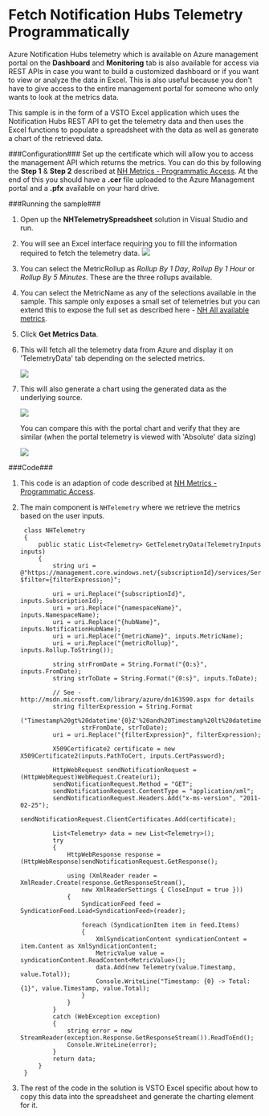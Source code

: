 # Fetch Notification Hubs Telemetry Programmatically 

Azure Notification Hubs telemetry which is available on Azure management portal on the **Dashboard** and **Monitoring** tab is also available for access via REST APIs in case you want to build a customized dashboard or if you want to view or analyze the data in Excel. This is also useful because you don't have to give access to the entire management portal for someone who only wants to look at the metrics data. 

This sample is in the form of a VSTO Excel application which uses the Notification Hubs REST API to get the telemetry data and then uses the Excel functions to populate a spreadsheet with the data as well as generate a chart of the retrieved data. 

###Configuration###
Set up the certificate which will allow you to access the management API which returns the metrics. You can do this by following the **Step 1** & **Step 2** described at [NH Metrics - Programmatic Access]. At the end of this you should have a **.cer** file uploaded to the Azure Management portal and a **.pfx** available on your hard drive. 

###Running the sample###
1. Open up the **NHTelemetrySpreadsheet** solution in Visual Studio and run. 
2. You will see an Excel interface requiring you to fill the information required to fetch the telemetry data. 
	![][2]
3. You can select the MetricRollup as *Rollup By 1 Day*, *Rollup By 1 Hour* or *Rollup By 5 Minutes*. These are the three rollups available. 
4. You can select the MetricName as any of the selections available in the sample. This sample only exposes a small set of telemetries but you can extend this to expose the full set as described here - [NH All available metrics].
5. Click **Get Metrics Data**. 
6. This will fetch all the telemetry data from Azure and display it on 'TelemetryData' tab depending on the selected metrics. 

	![][3]

8. This will also generate a chart using the generated data as the underlying source. 

	![][4]

	You can compare this with the portal chart and verify that they are similar (when the portal telemetry is viewed with 'Absolute' data sizing)

	![][1]

###Code###
1. This code is an adaption of code described at [NH Metrics - Programmatic Access].
2. The main component is `NHTelemetry` where we retrieve the metrics based on the user inputs. 

		class NHTelemetry
	    {
	        public static List<Telemetry> GetTelemetryData(TelemetryInputs inputs)
	        {
	            string uri = @"https://management.core.windows.net/{subscriptionId}/services/ServiceBus/namespaces/{namespaceName}/NotificationHubs/{hubName}/metrics/{metricName}/rollups/{metricRollup}/Values?$filter={filterExpression}";
	
	            uri = uri.Replace("{subscriptionId}", inputs.SubscriptionId);
	            uri = uri.Replace("{namespaceName}", inputs.NamespaceName);
	            uri = uri.Replace("{hubName}", inputs.NotificationHubName);
	            uri = uri.Replace("{metricName}", inputs.MetricName);
	            uri = uri.Replace("{metricRollup}", inputs.Rollup.ToString());
	
	            string strFromDate = String.Format("{0:s}", inputs.FromDate);
	            string strToDate = String.Format("{0:s}", inputs.ToDate);
	
	            // See - http://msdn.microsoft.com/library/azure/dn163590.aspx for details
	            string filterExpression = String.Format
	                ("Timestamp%20gt%20datetime'{0}Z'%20and%20Timestamp%20lt%20datetime'{1}Z'", 
	                    strFromDate, strToDate);
	            uri = uri.Replace("{filterExpression}", filterExpression);
	
	            X509Certificate2 certificate = new X509Certificate2(inputs.PathToCert, inputs.CertPassword);
	
	            HttpWebRequest sendNotificationRequest = (HttpWebRequest)WebRequest.Create(uri);
	            sendNotificationRequest.Method = "GET";
	            sendNotificationRequest.ContentType = "application/xml";
	            sendNotificationRequest.Headers.Add("x-ms-version", "2011-02-25");
	            sendNotificationRequest.ClientCertificates.Add(certificate);
	
	            List<Telemetry> data = new List<Telemetry>(); 
	            try
	            {
	                HttpWebResponse response = (HttpWebResponse)sendNotificationRequest.GetResponse();
	
	                using (XmlReader reader = XmlReader.Create(response.GetResponseStream(),
	                    new XmlReaderSettings { CloseInput = true }))
	                {
	                    SyndicationFeed feed = SyndicationFeed.Load<SyndicationFeed>(reader);
	                    
	                    foreach (SyndicationItem item in feed.Items)
	                    {
	                        XmlSyndicationContent syndicationContent = item.Content as XmlSyndicationContent;
	                        MetricValue value = syndicationContent.ReadContent<MetricValue>();
	                        data.Add(new Telemetry(value.Timestamp, value.Total));
	                        Console.WriteLine("Timestamp: {0} -> Total: {1}", value.Timestamp, value.Total);
	                    }
	                }
	            }
	            catch (WebException exception)
	            {
	                string error = new StreamReader(exception.Response.GetResponseStream()).ReadToEnd();
	                Console.WriteLine(error);
	            }
	            return data;
	        }
	    }

3. The rest of the code in the solution is VSTO Excel specific about how to copy this data into the spreadsheet and generate the charting element for it. 

<!-- Links -->
[NH Metrics - Programmatic Access]: https://msdn.microsoft.com/en-us/library/dn458823.aspx
[NH All available metrics]: https://msdn.microsoft.com/en-us/library/dn458822.aspx

<!-- Images -->
[1]: ./media/PortalTelemetry.png
[2]: ./media/ExcelInput.png
[3]: ./media/TelemetryData.png
[4]: ./media/TelemetryChart.png

